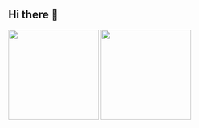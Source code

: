 ## Hi there 👋

<!--
**xinyue296/xinyue296** is a ✨ _special_ ✨ repository because its `README.md` (this file) appears on your GitHub profile.

Here are some ideas to get you started:

- 🔭 I’m currently working on ...
- 🌱 I’m currently learning ...
- 👯 I’m looking to collaborate on ...
- 🤔 I’m looking for help with ...
- 💬 Ask me about ...
- 📫 How to reach me: ...
- 😄 Pronouns: ...
- ⚡ Fun fact: ...
-->
<p align="left">  
  <img height="180em" src="https://github-readme-stats-cindy-taos-projects.vercel.app/api?username=xinyue296&theme=tokyonight&show_icons=true&count_private=true&include_orgs=true" />
  <img height="180em" src="https://github-readme-stats-cindy-taos-projects.vercel.app/api/top-langs/?username=xinyue296&theme=tokyonight&count_private=true&include_orgs=true&include_orgs=true&layout=compact" />
</p>
